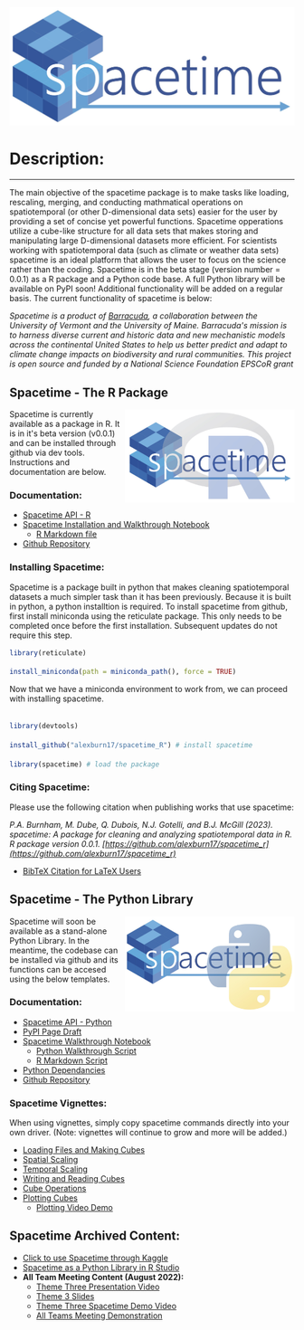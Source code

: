 ![spacetime logo](documents/barraLogo.jpg)

# Description:

***
The main objective of the spacetime package is to make tasks like loading, rescaling, merging, and conducting mathmatical operations on spatiotemporal (or other D-dimensional data sets) easier for the user by providing a set of concise yet powerful functions. Spacetime opperations utilize a cube-like structure for all data sets that makes storing and manipulating large D-dimensional datasets more efficient. For scientists working with spatiotemporal data (such as climate or weather data sets) spacetime is an ideal platform that allows the user to focus on the science rather than the coding. Spacetime is in the beta stage (version number = 0.0.1) as a R package and a Python code base. A full Python library will be available on PyPI soon! Additional functionality will be added on a regular basis. The current functionality of spacetime is below:

*Spacetime is a product of [Barracuda](https://biobarracuda.org/), a collaboration between the University of Vermont and the University of Maine. Barracuda's mission is to harness diverse current and historic data and new mechanistic models across the continental United States to help us better predict and adapt to climate change impacts on biodiversity and rural communities. This project is open source and funded by a National Science Foundation EPSCoR grant*





## Spacetime - The R Package 



<img src="documents/st_R.jpg" width="300" align="right">


Spacetime is currently available as a package in R. It is in it's beta version (v0.0.1) and can be installed through github via dev tools. Instructions and documentation are below.




### Documentation: 
* [Spacetime API - R](documents/api-r.md)
* [Spacetime Installation and Walkthrough Notebook](spaceTime_vignettes/spacetimeDoc.html)
	* [R Markdown file](templates/spacetimeDoc.Rmd)
* [Github Repository](https://github.com/alexburn17/spacetime_r)

### Installing Spacetime:
Spacetime is a package built in python that makes cleaning spatiotemporal datasets a much simpler task than it has been previously. Because it is built in python, a python installtion is required. To install spacetime from github, first install miniconda using the reticulate package. This only needs to be completed once before the first installation. Subsequent updates do not require this step.

```r
library(reticulate)

install_miniconda(path = miniconda_path(), force = TRUE)
```


Now that we have a miniconda environment to work from, we can proceed with installing spacetime.

```r

library(devtools)

install_github("alexburn17/spacetime_R") # install spacetime

library(spacetime) # load the package

```

### Citing Spacetime:

Please use the following citation when publishing works that use spacetime:

*P.A. Burnham, M. Dube, Q. Dubois, N.J. Gotelli, and B.J. McGill (2023). spacetime: A package for cleaning and analyzing spatiotemporal data in
R. R package version 0.0.1. [https://github.com/alexburn17/spacetime_r](https://github.com/alexburn17/spacetime_r)*

* [BibTeX Citation for LaTeX Users](documents/spacetime_bibtex.txt)

## Spacetime - The Python Library 



<img src="documents/st_py.jpg" width="300" align="right"> 



Spacetime will soon be available as a stand-alone Python Library. In the meantime, the codebase can be installed via github and its functions can be accesed using the below templates.





### Documentation: 
* [Spacetime API - Python](documents/api.md)
* [PyPI Page Draft](documents/description.md)
* [Spacetime Walkthrough Notebook](spaceTime_vignettes/spacetime_walkthrough.html)
	* [Python Walkthrough Script](templates/spacetime_walkthrough.py) 
	* [R Markdown Script](templates/spacetime_walkthrough.Rmd)
* [Python Dependancies](documents/requires.txt)
* [Github Repository](https://github.com/alexburn17/spacetime_demo)

### Spacetime Vignettes:
When using vignettes, simply copy spacetime commands directly into your own driver. (Note: vignettes will continue to grow and more will be added.)

* [Loading Files and Making Cubes](spaceTime_vignettes/readingFiles.html)
* [Spatial Scaling](spaceTime_vignettes/scaling.html)
* [Temporal Scaling](spaceTime_vignettes/scalingTime.html)
* [Writing and Reading Cubes](spaceTime_vignettes/readAndWrite.html)
* [Cube Operations](spaceTime_vignettes/cubeOps.html)
* [Plotting Cubes](spaceTime_vignettes/plotting.html)
	* [Plotting Video Demo](https://youtu.be/qOAcEe4S32g) 



## Spacetime Archived Content:


* [Click to use Spacetime through Kaggle](spacetimeKaggle.md)
* [Spacetime as a Python Library in R Studio](pythonViaR.md)
* **All Team Meeting Content (August 2022):**
	* [Theme Three Presentation Video](https://www.youtube.com/watch?v=RIKNoj4rkmE)
	* [Theme 3 Slides](documents/All_Team_Theme3.pptx)
	* [Theme Three Spacetime Demo Video](https://www.youtube.com/watch?v=6yP55cXeoN4)
	* [All Teams Meeting Demonstration](spaceTime_vignettes/AllTeams_Demo.html)







